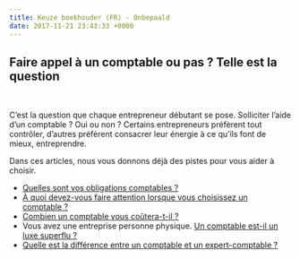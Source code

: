 ```yaml
---
title: Keuze boekhouder (FR) - Onbepaald
date: 2017-11-21 23:43:33 +0000
---
```

## Faire appel à un comptable ou pas ? Telle est la question

 

C’est la question que chaque entrepreneur débutant se pose. Solliciter l’aide d’un comptable ? Oui ou non ? Certains entrepreneurs préfèrent tout contrôler, d’autres préfèrent consacrer leur énergie à ce qu’ils font de mieux, entreprendre.

Dans ces articles, nous vous donnons déjà des pistes pour vous aider à choisir.

* [Quelles sont vos obligations comptables ?](https://blog.xerius.be/debutant/quelles-sont-vos-obligations-comptables)
* [À quoi devez-vous faire attention lorsque vous choisissez un comptable ? ](https://blog.xerius.be/debutant/choisir-un-comptable)
* [Combien un comptable vous coûtera-t-il ?](https://blog.xerius.be/debutant/combien-coute-un-comptable)
* Vous avez une entreprise personne physique. [Un comptable est-il un luxe superflu ?](https://blog.xerius.be/debutant/la-comptabilit%C3%A9-dune-entreprise-personne-physique-qui-sen-charge)
* [Quelle est la différence entre un comptable et un expert-comptable ?](https://blog.xerius.be/debutant/comptable-ou-expert-comptable)